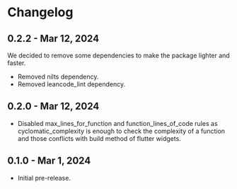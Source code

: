# Changelog

## 0.2.2 - Mar 12, 2024

We decided to remove some dependencies to make the package lighter and faster.

- Removed nilts dependency.
- Removed leancode_lint dependency.

## 0.2.0 - Mar 12, 2024

- Disabled max_lines_for_function and function_lines_of_code rules as cyclomatic_complexity is enough to check the complexity of a function and those conflicts with build method of flutter widgets.

## 0.1.0 - Mar 1, 2024

- Initial pre-release.
